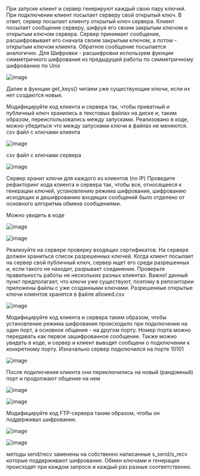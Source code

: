 При запуске клиент и сервер генерируют каждый свою пару ключей.
При подключении клиент посылает серверу свой открытый ключ.
В ответ, сервер посылает клиенту открытый ключ сервера.
Клиент посылает сообщение серверу, шифруя его своим закрытым ключом и открытым ключом сервера.
Сервер принимает сообщение, расшифровывает его сначала своим закрытым ключом, а потом - открытым ключом клиента.
Обратное сообщение посылается аналогично.
Для Шифровки - расшифровки используем фукнции симметричного шифрования из предыдущей работы по симметричному шифрованию по Unix

![image](https://user-images.githubusercontent.com/70681104/146678811-67022382-1221-44c3-abe1-3ae34b4c7544.png)

Далее в фукнции get_keys() читаем уже существующие ключи, если их нет создаются новые.

Модифицируйте код клиента и сервера так, чтобы приватный и публичный ключ хранились в текстовых файлах на диске и, таким образом, переиспользовались между запусками.
Реализовано в коде, можно убедиться что между запусками ключи в файлах не меняются.
csv файл с ключами клиента

![image](https://user-images.githubusercontent.com/58771506/143403279-15babb36-8769-4e7c-832f-a194b5a4b07c.png)

csv файл с ключами сервера

![image](https://user-images.githubusercontent.com/58771506/143403309-bf252e76-545a-4173-9f85-b13e2b16fcb2.png)

Сервер хранит ключи для каждого из клиентов (по IP)
Проведите рефакторинг кода клиента и сервера так, чтобы все, относящееся к генерации ключей, установлению режима шифрования, шифрованию исходящих и дешифрованию входящих сообщений было отделено от основного алгоритма обмена сообщениями.

Можно увидеть в коде

![image](https://user-images.githubusercontent.com/58771506/143403397-2e996157-4e55-445d-841e-81ad223df55e.png)

![image](https://user-images.githubusercontent.com/58771506/143403421-ebffc94d-6b08-48ed-9fed-70b8362d64f1.png)

Реализуйте на сервере проверку входящих сертификатов. На сервере должен храниться список разрешенных ключей. Когда клиент посылает на сервер свой публичный ключ, сервер ищет его среди разрешенных и, если такого не находит, разрывает соединение. Проверьте правильность работы не нескольких разных клиентах.
Важно! данный пункт предполагает, что ключи уже существуют, поэтому в репозитории приложены файлы с уже созданными ключами.
Разрешенные открытые ключи клиентов хранятся в файле allowed.csv

![image](https://user-images.githubusercontent.com/58771506/143403623-ef1c29f6-04c2-4456-9eb4-78fcc76eb9b1.png)

Модифицируйте код клиента и сервера таким образом, чтобы установление режима шифрования происходило при подключении на один порт, а основное общение - на другом порту. Номер порта можно передавать как первое зашифрованное сообщение.
Также можно увидеть в коде, и сервер и клиент выводят сообщени о подключении к конкретному порту.
Изначально сервер подключился на порте 10101

![image](https://user-images.githubusercontent.com/58771506/143403841-ae735545-5e4c-4134-9883-71ae574ee61e.png)

После подключения клиента они переключились на новый (рандомный) порт и продолжают общение на нем

![image](https://user-images.githubusercontent.com/58771506/143403937-6a09172e-c151-4d62-a873-7fb18709d689.png)

![image](https://user-images.githubusercontent.com/58771506/143404003-073b7d7d-5269-4717-9295-5a58a5c0fbf4.png)

Модифицируйте код FTP-сервера таким образом, чтобы он поддерживал шифрование.

![image](https://user-images.githubusercontent.com/58771506/143406713-59c09e2d-2953-4feb-acdc-f7af2531b2a5.png)

![image](https://user-images.githubusercontent.com/58771506/143406782-c3a94da2-a6c6-44f8-be46-16f885c31c45.png)

методы send/recv заменены на собственно написанные s_send/s_recv которые поддерживают шифрование. Обмен ключами и генерация происходят при каждом запросе и каждый раз разные соответственно.
